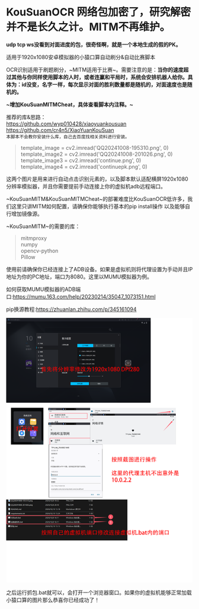 # KouSuanOCR 网络包加密了，研究解密并不是长久之计。MITM不再维护。

**udp tcp ws没看到对面进度的包，很奇怪啊，就是一个本地生成的假的PK。**

适用于1920x1080安卓模拟器的小猿口算自动刷分&自动比赛脚本

OCR识别适用于刷题刷分，~MITM适用于比赛~。需要注意的是：**当你的速度超过其他与你同样使用脚本的人时，或者连赢和平局时，系统会安排机器人给你。具体为：id没变，名字一样，每次显示对面的胜利数量都是随机的，对面速度也是随机的。**

**~增加KouSuanMITMCheat，具体查看脚本内注释。~**

推荐的库&思路：<br>
<https://github.com/wyp010428/xiaoyuankousuan><br>
<https://github.com/cr4n5/XiaoYuanKouSuan><br>
`本脚本不会教你安装什么库，自己去百度找相关资料进行安装。`


>template_image = cv2.imread('QQ20241008-195310.png', 0) <br>
>template_image2 = cv2.imread('QQ20241008-201026.png', 0) <br>
>template_image3 = cv2.imread('continue.png', 0) <br>
>template_image4 = cv2.imread('continuepk.png', 0) <br>


这两个图片是用来进行自动点击识别元素的，以及脚本默认适配横屏1920x1080分辨率模拟器，并且你需要提前手动连接上你的虚拟机adb远程端口。


~KouSuanMITM&KouSuanMITMCheat~的部署难度比KouSuanOCR低许多，我们这里只讲MITM如何配置，请确保你能够执行基本的pip install操作 以及能够自行增加镜像源。

~KouSuanMITM~的需要的库：
> mitmproxy<br>
> numpy<br>
> opencv-python<br>
> Pillow<br>


使用前请确保你已经连接上了ADB设备。如果是虚拟机则将代理设置为手动并且IP地址为你的PC地址，端口为8080。这里以MUMU模拟器为例。<br>

如何获取MUMU模拟器的ADB端口:<https://mumu.163.com/help/20230214/35047_1073151.html><br>

pip换源教程:<https://zhuanlan.zhihu.com/p/345161094><br>

<img src="https://github.com/extrant/IMGSave/blob/main/mitm%E6%95%99%E7%A8%8B.png?raw=true">

之后运行抓包.bat就可以，会打开一个浏览器窗口。如果你的虚拟机能够正常加载小猿口算的图片那么恭喜你已经成功了！

